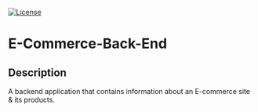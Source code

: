   [![License](https://img.shields.io/badge/License-GNU-blue)](https://www.gnu.org/licenses/gpl-3.0)
  # E-Commerce-Back-End

  ## Description
  A backend application that contains information about an E-commerce site & its products.
